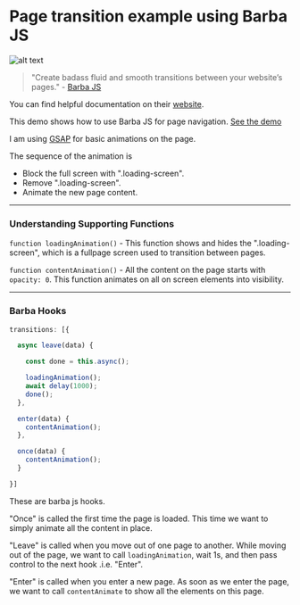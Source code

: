 # Page transition example using Barba JS

![alt text](http://karanmhatre.com/img/barba-page-transition.gif "Example")

> "Create badass fluid and smooth transitions between your website’s pages." - [Barba JS](https://barba.js.org)

You can find helpful documentation on their [website](https://barba.js.org/docs/getstarted/intro/).

This demo shows how to use Barba JS for page navigation.
[See the demo](http://karanmhatre.com/barba-page-transition-example/index.html)

I am using [GSAP](https://greensock.com/gsap/) for basic animations on the page.

The sequence of the animation is
- Block the full screen with ".loading-screen".
- Remove ".loading-screen".
- Animate the new page content.

---

### Understanding Supporting Functions

``` function loadingAnimation() ``` - This function shows and hides the ".loading-screen", which is a fullpage screen used to transition between pages.


``` function contentAnimation() ``` - All the content on the page starts with ```opacity: 0```. This function animates on all on screen elements into visibility.

---

### Barba Hooks

```javascript
transitions: [{

  async leave(data) {

    const done = this.async();

    loadingAnimation();
    await delay(1000);
    done();
  },

  enter(data) {
    contentAnimation();
  },

  once(data) {
    contentAnimation();
  }

}]
```
These are barba js hooks.

"Once" is called the first time the page is loaded. This time we want to simply animate all the content in place.

"Leave" is called when you move out of one page to another. While moving out of the page, we want to call ```loadingAnimation```, wait 1s, and then pass control to the next hook .i.e. "Enter".

"Enter" is called when you enter a new page. As soon as we enter the page, we want to call ```contentAnimate``` to show all the elements on this page.
